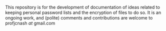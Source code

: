 This repository is for the development of documentation of ideas related to keeping personal
password lists and the encryption of files to do so. It is an ongoing work, and (polite) 
comments and contributions are welcome to profjcnash _at_ gmail.com

